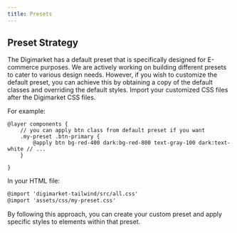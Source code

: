 ```yaml
---
title: Presets
---
```


## Preset Strategy

The Digimarket has a default preset that is specifically designed for E-commerce purposes. We are actively working on building different presets to cater to various design needs. However, if you wish to customize the default preset, you can achieve this by obtaining a copy of the default classes and overriding the default styles. Import your customized CSS files after the Digimarket CSS files.

For example:

```css[assets/css/my-preset.css]
@layer components {
    // you can apply btn class from default preset if you want
    .my-preset .btn-primary {
        @apply btn bg-red-400 dark:bg-red-800 text-gray-100 dark:text-white // ...
    }
    
}
```

In your HTML file:

```html
@import 'digimarket-tailwind/src/all.css'
@import 'assets/css/my-preset.css'
```

By following this approach, you can create your custom preset and apply specific styles to elements within that preset. 